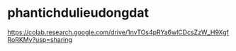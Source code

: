 # phantichdulieudongdat
https://colab.research.google.com/drive/1nvTOs4pRYa6wlCDcsZzW_H9XgfRoRKMv?usp=sharing
